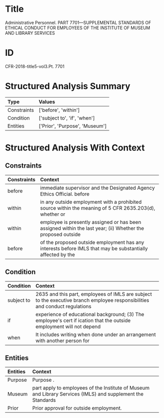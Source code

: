 # Title

 Administrative Personnel. PART 7701—SUPPLEMENTAL STANDARDS OF ETHICAL CONDUCT FOR EMPLOYEES OF THE INSTITUTE OF MUSEUM AND LIBRARY SERVICES


# ID

 CFR-2018-title5-vol3.Pt. 7701


# Structured Analysis Summary

| Type        | Values                         |
|:------------|:-------------------------------|
| Constraints | ['before', 'within']           |
| Condition   | ['subject to', 'if', 'when']   |
| Entities    | ['Prior', 'Purpose', 'Museum'] |


# Structured Analysis With Context

 


## Constraints

| Constraints   | Context                                                                                                     |
|:--------------|:------------------------------------------------------------------------------------------------------------|
| before        | immediate supervisor and the Designated Agency Ethics Official. before                                      |
| within        | in any outside employment with a prohibited source within the meaning of 5 CFR 2635.203(d), whether or      |
| within        | employee is presently assigned or has been assigned within the last year; (ii) Whether the proposed outside |
| before        | of the proposed outside employment has any interests before IMLS that may be substantially affected by the  |


## Condition

| Condition   | Context                                                                                                                     |
|:------------|:----------------------------------------------------------------------------------------------------------------------------|
| subject to  | 2635 and this part, employees of IMLS are subject to the executive branch employee responsibilities and conduct regulations |
| if          | experience of educational background; (3) The employee's cert if ication that the outside employment will not depend        |
| when        | It includes writing  when done under an arrangement with another person for                                                 |


## Entities

| Entities   | Context                                                                                                     |
|:-----------|:------------------------------------------------------------------------------------------------------------|
| Purpose    | Purpose .                                                                                                   |
| Museum     | part apply to employees of the Institute of Museum and Library Services (IMLS) and supplement the Standards |
| Prior      | Prior  approval for outside employment.                                                                     |


